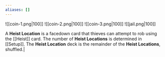 ```yaml
---
aliases: []
---
```

![[coin-1.png|100]]   ![[coin-2.png|100]]   ![[coin-3.png|100]]   ![[jail.png|100]]

A **Heist  Location** is a facedown card that thieves can attempt to rob using the [[Heist]] card. The number of **Heist Locations** is determined in [[Setup]]. The **Heist Location** deck is the remainder of the **Heist Locations**, shuffled.|

